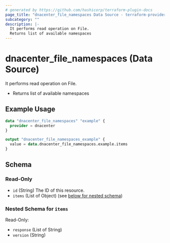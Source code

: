```yaml
---
# generated by https://github.com/hashicorp/terraform-plugin-docs
page_title: "dnacenter_file_namespaces Data Source - terraform-provider-dnacenter"
subcategory: ""
description: |-
  It performs read operation on File.
  Returns list of available namespaces
---
```


# dnacenter_file_namespaces (Data Source)

It performs read operation on File.

- Returns list of available namespaces

## Example Usage

```terraform
data "dnacenter_file_namespaces" "example" {
  provider = dnacenter
}

output "dnacenter_file_namespaces_example" {
  value = data.dnacenter_file_namespaces.example.items
}
```

<!-- schema generated by tfplugindocs -->
## Schema

### Read-Only

- `id` (String) The ID of this resource.
- `items` (List of Object) (see [below for nested schema](#nestedatt--items))

<a id="nestedatt--items"></a>
### Nested Schema for `items`

Read-Only:

- `response` (List of String)
- `version` (String)


